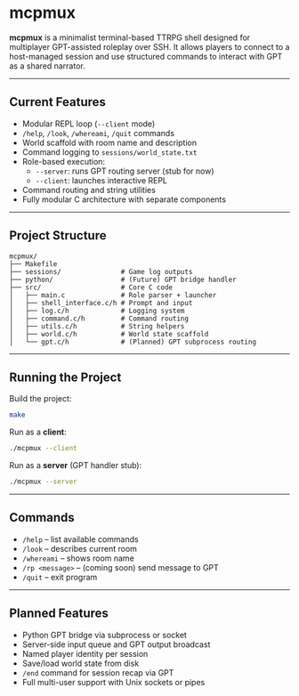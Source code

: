 # mcpmux

**mcpmux** is a minimalist terminal-based TTRPG shell designed for multiplayer GPT-assisted roleplay over SSH. It allows players to connect to a host-managed session and use structured commands to interact with GPT as a shared narrator.

---

## Current Features

- Modular REPL loop (`--client` mode)
- `/help`, `/look`, `/whereami`, `/quit` commands
- World scaffold with room name and description
- Command logging to `sessions/world_state.txt`
- Role-based execution:
  - `--server`: runs GPT routing server (stub for now)
  - `--client`: launches interactive REPL
- Command routing and string utilities
- Fully modular C architecture with separate components

---

## Project Structure

```
mcpmux/
├── Makefile
├── sessions/               # Game log outputs
├── python/                 # (Future) GPT bridge handler
├── src/                    # Core C code
│   ├── main.c              # Role parser + launcher
│   ├── shell_interface.c/h # Prompt and input
│   ├── log.c/h             # Logging system
│   ├── command.c/h         # Command routing
│   ├── utils.c/h           # String helpers
│   ├── world.c/h           # World state scaffold
│   └── gpt.c/h             # (Planned) GPT subprocess routing
```

---

## Running the Project

Build the project:

```bash
make
```

Run as a **client**:

```bash
./mcpmux --client
```

Run as a **server** (GPT handler stub):

```bash
./mcpmux --server
```

---

## Commands

- `/help` – list available commands
- `/look` – describes current room
- `/whereami` – shows room name
- `/rp <message>` – (coming soon) send message to GPT
- `/quit` – exit program

---

## Planned Features

- Python GPT bridge via subprocess or socket
- Server-side input queue and GPT output broadcast
- Named player identity per session
- Save/load world state from disk
- `/end` command for session recap via GPT
- Full multi-user support with Unix sockets or pipes

